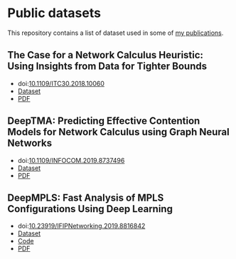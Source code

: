 # Public datasets

This repository contains a list of dataset used in some of [my publications](https://net.in.tum.de/~fgeyer).


## The Case for a Network Calculus Heuristic: Using Insights from Data for Tighter Bounds

- doi:[10.1109/ITC30.2018.10060](https://dx.doi.org/10.1109/ITC30.2018.10060)
- [Dataset](https://github.com/fabgeyer/dataset-itc30nc)
- [PDF](https://www.net.in.tum.de/fileadmin/bibtex/publications/papers/geyer2018netcal.pdf)


## DeepTMA: Predicting Effective Contention Models for Network Calculus using Graph Neural Networks

- doi:[10.1109/INFOCOM.2019.8737496](https://dx.doi.org/10.1109/INFOCOM.2019.8737496)
- [Dataset](https://github.com/fabgeyer/dataset-infocom2019)
- [PDF](https://www.net.in.tum.de/fileadmin/bibtex/publications/papers/geyer2019infocom.pdf)


## DeepMPLS: Fast Analysis of MPLS Configurations Using Deep Learning

- doi:[10.23919/IFIPNetworking.2019.8816842](https://dx.doi.org/10.23919/IFIPNetworking.2019.8816842)
- [Dataset](https://github.com/fabgeyer/dataset-networking2019)
- [Code](https://github.com/fabgeyer/deepmpls)
- [PDF](https://www.net.in.tum.de/fileadmin/bibtex/publications/papers/geyer2019networking.pdf)
